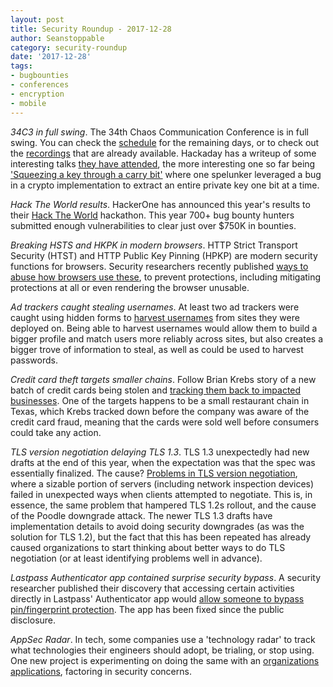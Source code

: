 ```yaml
---
layout: post
title: Security Roundup - 2017-12-28
author: Seanstoppable
category: security-roundup
date: '2017-12-28'
tags:
- bugbounties
- conferences
- encryption
- mobile
---
```


_34C3 in full swing_. The 34th Chaos Communication Conference is in full swing.
You can check the
[schedule](https://events.ccc.de/congress/2017/Fahrplan/schedule/1.html) for the
remaining days, or to check out the [recordings](https://media.ccc.de/c/34c3)
that are already available. Hackaday has a writeup of some interesting talks
[they have
attended](https://hackaday.com/2017/12/27/34c3-the-first-day-is-a-doozy/), the
more interesting one so far being ['Squeezing a key through a carry
bit'](https://media.ccc.de/v/34c3-9021-squeezing_a_key_through_a_carry_bit)
where one spelunker leveraged a bug in a crypto implementation to extract an
entire private key one bit at a time.

_Hack The World results_. HackerOne has announced this year's results to their
[Hack The
World](https://www.hackerone.com/blog/Hacking-Planet-Hack-World-2017-Recap)
hackathon. This year 700+ bug bounty hunters submitted enough vulnerabilities
to clear just over $750K in bounties.

_Breaking HSTS and HKPK in modern browsers_. HTTP Strict Transport Security
(HTST) and HTTP Public Key Pinning (HPKP) are modern security functions for
browsers. Security researchers recently published [ways to abuse how browsers
use
these](http://blog.en.elevenpaths.com/2017/12/breaking-out-hsts-and-hpkp-on-firefox.html),
to prevent protections, including mitigating protections at all or even
rendering the browser unusable.

_Ad trackers caught stealing usernames_. At least two ad trackers were caught
using hidden forms to [harvest
usernames](https://www.bleepingcomputer.com/news/security/web-trackers-exploit-flaw-in-browser-login-managers-to-steal-usernames/)
from sites they were deployed on. Being able to harvest usernames would allow
them to build a bigger profile and match users more reliably across sites, but
also creates a bigger trove of information to steal, as well as could be used to
harvest passwords.

_Credit card theft targets smaller chains_. Follow Brian Krebs story of a new
batch of credit cards being stolen and [tracking them back to impacted
businesses](https://krebsonsecurity.com/2017/12/4-years-after-target-the-little-guy-is-the-target/).
One of the targets happens to be a small restaurant chain in Texas, which Krebs
tracked down before the company was aware of the credit card fraud, meaning that
the cards were sold well before consumers could take any action.

_TLS version negotiation delaying TLS 1.3_. TLS 1.3 unexpectedly had new drafts
at the end of this year, when the expectation was that the spec was essentially
finalized. The cause? [Problems in TLS version
negotiation](https://blog.cloudflare.com/why-tls-1-3-isnt-in-browsers-yet/), 
where a sizable portion of servers (including network inspection devices) failed
in unexpected ways when clients attempted to negotiate. This is, in essence, the
same problem that hampered TLS 1.2s rollout, and the cause of the Poodle
downgrade attack. The newer TLS 1.3 drafts have implementation details to avoid
doing security downgrades (as was the solution for TLS 1.2), but the fact that
this has been repeated has already caused organizations to start thinking about
better ways to do TLS negotiation (or at least identifying problems well in
advance).

_Lastpass Authenticator app contained surprise security bypass_. A security
researcher published their discovery that accessing certain activities directly
in Lastpass' Authenticator app would [allow someone to bypass pin/fingerprint
protection](https://hackernoon.com/lastpass-authenticator-app-is-not-secure-77b9743c3007).
The app has been fixed since the public disclosure.

_AppSec Radar_. In tech, some companies use a 'technology radar' to track what
technologies their engineers should adopt, be trialing, or stop using. One new
project is experimenting on doing the same with an [organizations
applications](https://github.com/MichelleEmbleton/appSecRadar), factoring in
security concerns.
